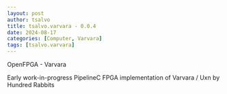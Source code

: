 ```yaml
---
layout: post
author: tsalvo
title: tsalvo.varvara - 0.0.4
date: 2024-08-17
categories: [Computer, Varvara]
tags: [tsalvo.varvara]
---
```

OpenFPGA - Varvara

Early work-in-progress PipelineC FPGA implementation of Varvara / Uxn by Hundred Rabbits
